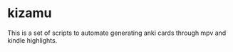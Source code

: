# kizamu
This is a set of scripts to automate generating anki cards through mpv and kindle highlights.
